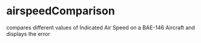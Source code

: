 # airspeedComparison
compares different values of Indicated Air Speed on a BAE-146 Aircraft and displays the error

